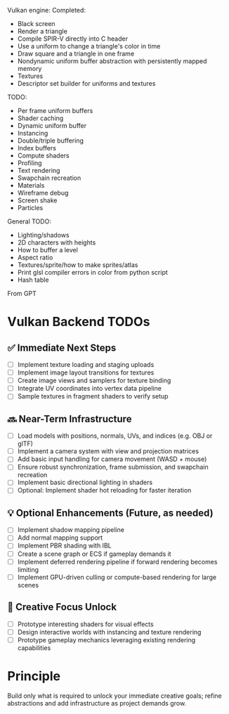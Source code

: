 
Vulkan engine:
Completed:
* Black screen
* Render a triangle
* Compile SPIR-V directly into C header
* Use a uniform to change a triangle's color in time
* Draw square and a triangle in one frame
* Nondynamic uniform buffer abstraction with persistently mapped memory
* Textures
* Descriptor set builder for uniforms and textures

TODO:
* Per frame uniform buffers
* Shader caching
* Dynamic uniform buffer 
* Instancing
* Double/triple buffering
* Index buffers
* Compute shaders
* Profiling
* Text rendering
* Swapchain recreation
* Materials
* Wireframe debug
* Screen shake
* Particles

General
TODO:
* Lighting/shadows
* 2D characters with heights
* How to buffer a level
* Aspect ratio
* Textures/sprite/how to make sprites/atlas
* Print glsl compiler errors in color from python script
* Hash table

From GPT
# Vulkan Backend TODOs

## ✅ Immediate Next Steps
- [ ] Implement texture loading and staging uploads
- [ ] Implement image layout transitions for textures
- [ ] Create image views and samplers for texture binding
- [ ] Integrate UV coordinates into vertex data pipeline
- [ ] Sample textures in fragment shaders to verify setup

## 🔜 Near-Term Infrastructure
- [ ] Load models with positions, normals, UVs, and indices (e.g. OBJ or glTF)
- [ ] Implement a camera system with view and projection matrices
- [ ] Add basic input handling for camera movement (WASD + mouse)
- [ ] Ensure robust synchronization, frame submission, and swapchain recreation
- [ ] Implement basic directional lighting in shaders
- [ ] Optional: Implement shader hot reloading for faster iteration

## 💡 Optional Enhancements (Future, as needed)
- [ ] Implement shadow mapping pipeline
- [ ] Add normal mapping support
- [ ] Implement PBR shading with IBL
- [ ] Create a scene graph or ECS if gameplay demands it
- [ ] Implement deferred rendering pipeline if forward rendering becomes limiting
- [ ] Implement GPU-driven culling or compute-based rendering for large scenes

## 🎯 Creative Focus Unlock
- [ ] Prototype interesting shaders for visual effects
- [ ] Design interactive worlds with instancing and texture rendering
- [ ] Prototype gameplay mechanics leveraging existing rendering capabilities

# Principle
Build only what is required to unlock your immediate creative goals; refine abstractions and add infrastructure as project demands grow.
